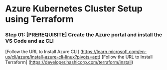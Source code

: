 # Azure Kubernetes Cluster Setup using Terraform

### Step 01: [PREREQUISITE] Create the Azure portal and install the VS Code and az CLI

[Follow the URL to Install Azure CLI] (https://learn.microsoft.com/en-us/cli/azure/install-azure-cli-linux?pivots=apt)
[Follow the URL to Install Terraform] (https://developer.hashicorp.com/terraform/install)


